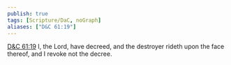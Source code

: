 ```yaml
---
publish: true
tags: [Scripture/DaC, noGraph]
aliases: ["D&C 61:19"]
---
```

[D&C 61:19](https://churchofjesuschrist.org/study/scriptures/dc-testament/dc/61?lang=eng&id=p19#p19) I, the Lord, have decreed, and the destroyer rideth upon the face thereof, and I revoke not the decree.
